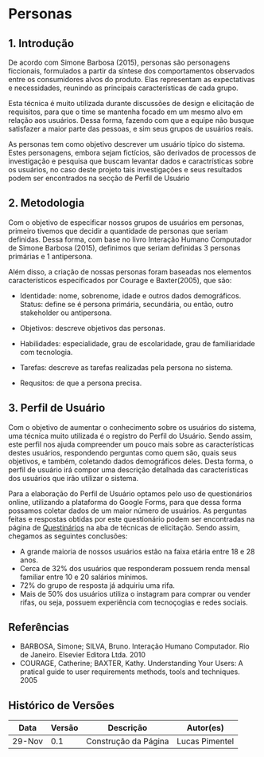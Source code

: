 # Personas

## 1. Introdução
De acordo com Simone Barbosa (2015), personas são personagens ficcionais, formulados a partir da síntese dos comportamentos observados entre os consumidores alvos do produto. Elas representam as expectativas e necessidades, reunindo as principais características de cada grupo.

Esta técnica é muito utilizada durante discussões de design e elicitação de requisitos, para que o time se mantenha focado em um mesmo alvo em relação aos usuários. Dessa forma, fazendo com que a equipe não busque satisfazer a maior parte das pessoas, e sim seus grupos de usuários reais.

As personas tem como objetivo descrever um usuário típico do sistema. Estes personagens, embora sejam fictícios, são derivados de processos de investigação e pesquisa que buscam levantar dados e caractrísticas sobre os usuários, no caso deste projeto tais investigações e seus resultados podem ser encontrados na secção de Perfil de Usuário

## 2. Metodologia
Com o objetivo de especificar nossos grupos de usuários em personas, primeiro tivemos que decidir a quantidade de personas que seriam definidas. Dessa forma, com base no livro Interação Humano Computador de Simone Barbosa (2015), definimos que seriam definidas 3 personas primárias e 1 antipersona.

Além disso, a criação de nossas personas foram baseadas nos elementos característicos especificados por Courage e Baxter(2005), que são:

- Identidade: nome, sobrenome, idade e outros dados demográficos.
Status: define se é persona primária, secundária, ou então, outro stakeholder ou antipersona.

- Objetivos: descreve objetivos das personas.

- Habilidades: especialidade, grau de escolaridade, grau de familiaridade com tecnologia.

- Tarefas: descreve as tarefas realizadas pela persona no sistema.

- Requsitos: de que a persona precisa.


## 3. Perfil de Usuário

Com o objetivo de aumentar o conhecimento sobre os usuários do sistema, uma técnica muito utilizada é o registro do Perfil do Usuário. Sendo assim, este perfil nos ajuda compreender um pouco mais sobre as características destes usuários, respondendo perguntas como quem são, quais seus objetivos, e também, coletando dados demográficos deles. Desta forma, o perfil de usuário irá compor uma descrição detalhada das características dos usuários que irão utilizar o sistema.

Para a elaboração do Perfil de Usuário optamos pelo uso de questionários online, utilizando a plataforma do Google Forms, para que dessa forma possamos coletar dados de um maior número de usuários. As perguntas feitas e respostas obtidas por este questionário podem ser encontradas na página de [Questinários]() na aba de técnicas de elicitação. Sendo assim, chegamos as seguintes conclusões:

- A grande maioria de nossos usuários estão na faixa etária entre 18 e 28 anos.
- Cerca de 32% dos usuários que responderam possuem renda mensal familiar entre 10 e 20 salários mínimos.
- 72% do grupo de resposta já adquiriu uma rifa.
- Mais de 50% dos usuários utiliza o instagram para comprar ou vender rifas, ou seja, possuem experiência com tecnoçogias e redes sociais.



## Referências
- BARBOSA, Simone; SILVA, Bruno. Interação Humano Computador. Rio de Janeiro. Elsevier Editora Ltda. 2010
- COURAGE, Catherine; BAXTER, Kathy. Understanding Your Users: A pratical guide to user requirements methods, tools and techniques. 2005

## Histórico de Versões

| Data   | Versão | Descrição            | Autor(es)       |
|--------|--------|----------------------|-----------------|
| 29-Nov | 0.1    | Construção da Página | Lucas Pimentel |